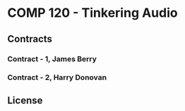# COMP 120 - Tinkering Audio

## Contracts

### Contract - 1, James Berry

### Contract - 2, Harry Donovan

## License
